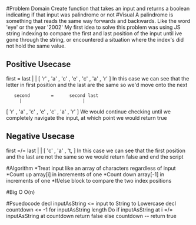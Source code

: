 #Problem Domain
Create function that takes an input and returns a boolean indicating if that input was palindrome or not
#Visual
A palindrome is something that reads the same way forwards and backwards.
Like the word 'eye' or the year '2002'
My first idea to solve this problem was using JS string indexing to compare the first and last position of the input
until ive gone through the string, or encountered a situation where the index's did not hold the same value. 

## Positive Usecase
 first               =                last
   |                                   |
[ 'r' , 'a' , 'c' , 'e' , 'c' , 'a' , 'r' ]
In this case we can see that the letter in first position and the last are the same so we'd move onto the next

       second        =      second last
         |                       |
[ 'r' , 'a' , 'c' , 'e' , 'c' , 'a' , 'r' ]
We would continue checking until we completely navigate the input, at which point we would return true
## Negative Usecase
 first  =/=   last
   |           |
[ 'c' , 'a' , 't, ]
In this case we can see that the first position and the last are not the same so we would return false and end the script

#Algorithm
*Treat input like an array of characters regardless of input
*Count up array[i] in increments of one
*Count down array[-1] in increments of one
*If/else block to compare the two index positions

#Big O
O(n)

#Psuedocode
decl inputAsString <= input to String to Lowercase
decl countdown <= -1
for inputAsString length Do
    if inputAsString at i =/= inputAsString at countdown 
        return false
    else 
        countdown --
return true
